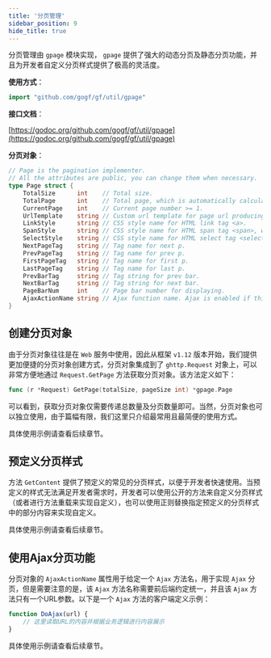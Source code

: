 ```yaml
---
title: '分页管理'
sidebar_position: 9
hide_title: true
---
```


分页管理由 `gpage` 模块实现， `gpage` 提供了强大的动态分页及静态分页功能，并且为开发者自定义分页样式提供了极高的灵活度。

**使用方式**：

```go
import "github.com/gogf/gf/util/gpage"

```

**接口文档**：

[https://godoc.org/github.com/gogf/gf/util/gpage](https://godoc.org/github.com/gogf/gf/util/gpage)

**分页对象**：

```go
// Page is the pagination implementer.
// All the attributes are public, you can change them when necessary.
type Page struct {
    TotalSize      int    // Total size.
    TotalPage      int    // Total page, which is automatically calculated.
    CurrentPage    int    // Current page number >= 1.
    UrlTemplate    string // Custom url template for page url producing.
    LinkStyle      string // CSS style name for HTML link tag <a>.
    SpanStyle      string // CSS style name for HTML span tag <span>, which is used for first, current and last page tag.
    SelectStyle    string // CSS style name for HTML select tag <select>.
    NextPageTag    string // Tag name for next p.
    PrevPageTag    string // Tag name for prev p.
    FirstPageTag   string // Tag name for first p.
    LastPageTag    string // Tag name for last p.
    PrevBarTag     string // Tag string for prev bar.
    NextBarTag     string // Tag string for next bar.
    PageBarNum     int    // Page bar number for displaying.
    AjaxActionName string // Ajax function name. Ajax is enabled if this attribute is not empty.
}

```

## 创建分页对象

由于分页对象往往是在 `Web` 服务中使用，因此从框架 `v1.12` 版本开始，我们提供更加便捷的分页对象创建方式，分页对象集成到了 `ghttp.Request` 对象上，可以非常方便地通过 `Request.GetPage` 方法获取分页对象。该方法定义如下：

```go
func (r *Request) GetPage(totalSize, pageSize int) *gpage.Page

```

可以看到，获取分页对象仅需要传递总数量及分页数量即可。当然，分页对象也可以独立使用，由于篇幅有限，我们这里只介绍最常用且最简便的使用方式。

具体使用示例请查看后续章节。

## 预定义分页样式

方法 `GetContent` 提供了预定义的常见的分页样式，以便于开发者快速使用。当预定义的样式无法满足开发者需求时，开发者可以使用公开的方法来自定义分页样式（或者进行方法重载来实现自定义），也可以使用正则替换指定预定义的分页样式中的部分内容来实现自定义。

具体使用示例请查看后续章节。

## 使用Ajax分页功能

分页对象的 `AjaxActionName` 属性用于给定一个 `Ajax` 方法名，用于实现 `Ajax` 分页，但是需要注意的是，该 `Ajax` 方法名称需要前后端约定统一，并且该 `Ajax` 方法只有一个URL参数。以下是一个 `Ajax` 方法的客户端定义示例：

```javascript
function DoAjax(url) {
    // 这里读取URL的内容并根据业务逻辑进行内容展示
}

```

具体使用示例请查看后续章节。